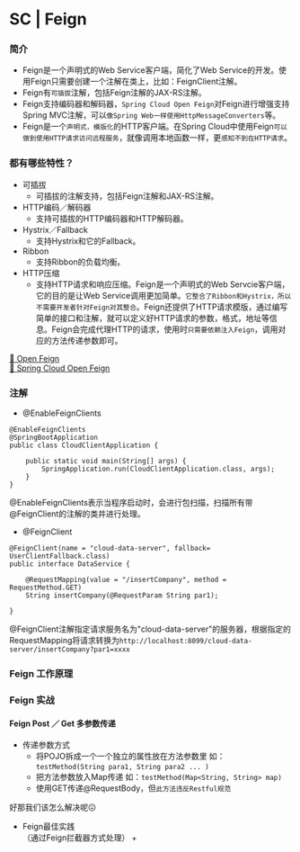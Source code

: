 # SC | Feign #
### 简介 ###
- Feign是一个声明式的Web Service客户端，简化了Web Service的开发。使用Feign只需要创建一个注解在类上，比如：FeignClient注解。
- Feign有```可插拔```注解，包括Feign注解的JAX-RS注解。
- Feign支持编码器和解码器，```Spring Cloud Open Feign```对Feign进行增强支持Spring MVC注解，可以```像Spring Web一样使用HttpMessageConverters```等。
- Feign是一个```声明式，模版化```的HTTP客户端。在Spring Cloud中使用Feign```可以做到使用HTTP请求访问远程服务```，就像调用本地函数一样，更```感知不到在HTTP请求```。

### 都有哪些特性？ ###
- 可插拔
  + 可插拔的注解支持，包括Feign注解和JAX-RS注解。
- HTTP编码／解码器
  + 支持可插拔的HTTP编码器和HTTP解码器。
- Hystrix／Fallback
  + 支持Hystrix和它的Fallback。
- Ribbon
  + 支持Ribbon的负载均衡。
- HTTP压缩
  + 支持HTTP请求和响应压缩。Feign是一个声明式的Web Servcie客户端，它的目的是让Web Service调用更加简单。```它整合了Ribbon和Hystrix，所以不需要开发者针对Feign对其整合```。Feign还提供了HTTP请求模版，通过编写简单的接口和注解，就可以定义好HTTP请求的参数，格式，地址等信息。Feign会完成代理HTTP的请求，使用时```只需要依赖注入Feign```，调用对应的方法传递参数即可。<br/>

[👋 Open Feign](https://github.com/OpenFeign/feign) <br/>
[👋 Spring Cloud Open Feign](https://github.com/spring-cloud/spring-cloud-openfeign)

### 注解 ###
- @EnableFeignClients
```
@EnableFeignClients
@SpringBootApplication
public class CloudClientApplication {

	public static void main(String[] args) {
		SpringApplication.run(CloudClientApplication.class, args);
	}
}
```
@EnableFeignClients表示当程序启动时，会进行包扫描，扫描所有带@FeignClient的注解的类并进行处理。

- @FeignClient
```
@FeignClient(name = "cloud-data-server", fallback= UserClientFallback.class)
public interface DataService {

    @RequestMapping(value = "/insertCompany", method = RequestMethod.GET)
    String insertCompany(@RequestParam String par1);

}
```

@FeignClient注解指定请求服务名为"cloud-data-server"的服务器，根据指定的RequestMapping将请求转换为```http://localhost:8099/cloud-data-server/insertCompany?par1=xxxx```


### Feign 工作原理 ###

### Feign 实战 ###

#### Feign Post ／ Get 多参数传递 ####
- 传递参数方式
  + 将POJO拆成一个一个独立的属性放在方法参数里 如：```testMethod(String para1, String para2 ... )```
  + 把方法参数放入Map传递 如：```testMethod(Map<String, String> map)```
  + 使用GET传递@RequestBody，但```此方法违反Restful规范```

好那我们该怎么解决呢😖

- Feign最佳实践<br/>
（通过Feign拦截器方式处理）
  +